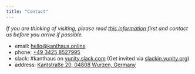 ```yaml
---
title: "Contact"
---
```


*If you are thinking of visiting, please read [this information](../about/visiting/) first and contact us before you arrive if possible.*

- email: <hello@kanthaus.online>
- phone: <a href="tel:+4934258527995">+49 3425 8527995</a>
- slack: #kanthaus on [yunity.slack.com](https://yunity.slack.com) (Get invited via [slackin.yunity.org](https://slackin.yunity.org))
- address: [Kantstraße 20, 04808 Wurzen, Germany](https://www.openstreetmap.org/search?query=20%20kantstrasse%20wurzen#map=19/51.36711/12.74075&layers=N)
